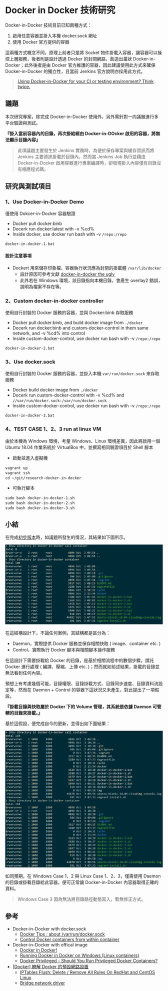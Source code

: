 # Docker in Docker 技術研究

Docker-in-Docker 技術目前已知兩種方式：

1. 啟用任意容器並掛入本機 docker.sock 網址
2. 使用 Docker 官方提供的容器

這兩種方式概念不同，原理上前者只是將 Socket 物件掛載入容器，讓容器可以操控上層服務，後者則是設計透過 Docker 的封閉網路，創造出巢狀 Docker-in-Docker；此外後者是由 Docker 官方維護的容器，因此建議使用此方式來確保 Docker-in-Docker 的獨立性，且當前 Jenkins 官方說明亦採用此方式。
> [Using Docker-in-Docker for your CI or testing environment? Think twice.](https://jpetazzo.github.io/2015/09/03/do-not-use-docker-in-docker-for-ci/)

## 議題

本次研究專案，除完成 Docker-in-Docker 使用外，另外需針對一向議題進行多平台驗證與測試。

**『掛入當前容器內的目錄，再次掛給經由 Docker-in-DOcker 啟用的容器，將無法顯示目錄內容』**
> 此項議題主要發生於 Jenkins 實務時，為便於保存專案與緩存資訊而將 Jenkins 主要資訊掛載於目錄內，然而當 Jenkins Job 執行並藉由 Docker-in-Docker 啟用容器進行專案編譯時，卻發現掛入內容僅有目錄沒有相應程式碼。

## 研究與測試項目

### 1、Use Docker-in-Docker Demo

僅使用 Dokcer-in-Docker 容器驗證

+ Docker pull docker:binb
+ Docerk run docker:latest with -v %cd%
+ Inside docker, use docker run bash with -v ```/repo:/repo```

```
docker-in-docker-1.bat
```

#### 設計注意事項

+ Dockert 用來儲存印象檔、容器執行狀況應為封閉的掛載體 ```/var/lib/docker```
    - 設計原因可參考文獻 [docker-in-docker the ugly](https://jpetazzo.github.io/2015/09/03/do-not-use-docker-in-docker-for-ci/#docker-in-docker-the-ugly)
    - 此外若在 Windows 環境，該目錄指向本機目錄，會產生 overlay2 錯誤，說明為檔案不存在等。

### 2、Custom docker-in-docker controller

使用自行封裝的 Docker 服務的容器，並與 Docker:binb 存取服務

+ Docker pull docker:binb, and build docker image from ```./docker```
+ Docerk run docker:binb and custom-docker-control in them same network, and -v %cd% into control
+ Inside custom-docker-control, use docker run bash with -v ```/repo:/repo```

```
docker-in-docker-2.bat
```

### 3、Use docker.sock

使用自行封裝的 Docker 服務的容器，並掛入本機 ```var/run/docker.sock``` 來存取服務

+ Docker build docker image from ```./docker```
+ Docerk run custom-docker-control with -v %cd% and ```//var/run/docker.sock:/var/run/docker.sock```
+ Inside custom-docker-control, use docker run bash with -v ```/repo:/repo```

```
docker-in-docker-3.bat
```

### 4、TEST CASE 1、2、3 run at linux VM

由於本機為 Windows 環境，考量 Windows、Linux 環境差異，因此將啟用一個 Ubuntu 18.04 作業系統於 VirtualBox 中，並撰寫相同驗證項目於 Shell 腳本

+ 啟動並進入虛擬機

```
vagrant up
vagrant ssh
cd ~/git/research-docker-in-docker
```

+ 可執行腳本

```
sudo bash docker-in-docker-1.sh
sudo bash docker-in-docker-2.sh
sudo bash docker-in-docker-3.sh
```

## 小結

在完成[初步版本](https://github.com/eastmoon/research-docker-in-docker/commit/11db8cd4f31fcc5dadcfc8b29abd3c896ccc15d6)時，如議題所發生的情況，其結果如下圖所示。

![test result](./img/docker-in-docker-test-result-failed.png)

在這結構設計下，不論任何案例，其結構都是區分為：

+ Daemon，實際提供 Docker 服務並保存相關快取 ( image、container etc. )
+ Control，實際執行 Docker 腳本與相關腳本操作服務

在這設計下需要掛載給 Docker 的目錄，是基於相關流程中的數個步驟，請託 Docker 進行處理 ( 編譯、壓縮、上傳 etc. )；然而就如前述結果，掛載的目錄並無法看到任何內容。

預想上有考慮幾個可能，目錄權限、目錄掛載方式、目錄同步速度、目錄資料流設定等，然而在 Daemon + Control 的容器下這狀況又未產生，對此提出了一項假設。

**『掛載目錄與快取屬於 Docker 下的 Volume 管理，其系統是依據 Daemon 可管轄的目錄來掛載。』**

基於這假設，便完成自今的更新，並得出如下圖結果：

![test result](./img/docker-in-docker-test-result-successed.png)

如同預期，在 Windows Case 1、2 與 Linux Case 1、2、3，僅需使用 Daemon 的目錄或掛載目錄給此容器，便可正常讓 Docker-in-Docker 內容器取得正確的資料。
> Windows Case 3 因為無法將目錄路徑動態寫入，暫無修正方式。

## 參考

+ Docker-in-Docker with docker.sock
    - [Docker Tips : about /var/run/docker.sock](https://betterprogramming.pub/about-var-run-docker-sock-3bfd276e12fd)
    - [Control Docker containers from within container](https://fredrikaverpil.github.io/2018/12/14/control-docker-containers-from-within-container/)
+ Docker-in-Docker with offical image
    - [Docker in Docker!](https://hub.docker.com/_/docker)
    - [Running Docker in Docker on Windows (Linux containers)](https://tomgregory.com/running-docker-in-docker-on-windows/)
    - [Docker Privileged - Should You Run Privileged Docker Containers?](https://phoenixnap.com/kb/docker-privileged)
+ [[Docker] 瞭解 Docker 的預設網路設置](https://mileslin.github.io/2019/05/%E7%9E%AD%E8%A7%A3-Docker-%E7%9A%84%E9%A0%90%E8%A8%AD%E7%B6%B2%E8%B7%AF%E8%A8%AD%E7%BD%AE/)
    - [IPTables Flush: Delete / Remove All Rules On RedHat and CentOS Linux](https://www.thegeekstuff.com/2011/01/redhat-iptables-flush/)
    - [Bridge network driver](https://docs.docker.com/network/drivers/bridge/)
